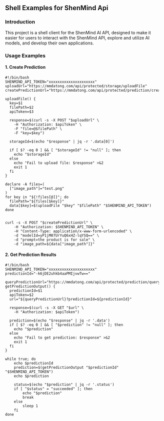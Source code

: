 ## Shell Examples for ShenMind Api


### Introduction
This project is a shell client for the ShenMind AI API, designed to make it easier for users to interact with the ShenMind API, explore and utilize AI models, and develop their own applications.


### Usage Examples

#### 1. Create Prediction
```shell
#!/bin/bash
SHENMIND_API_TOKEN="xxxxxxxxxxxxxxxxxxxxx"
uploadUrl="https://mmdatong.com/api/protected/storage/uploadFile"
createPredictionUrl="https://mmdatong.com/api/protected/prediction/createPrediction"

uploadFile() {
  key=$1
  filePath=$2
  apiToken=$3

  response=$(curl -s -X POST "$uploadUrl" \
    -H "Authorization: $apiToken" \
    -F "file=@$filePath" \
    -F "key=$key")

  storageId=$(echo "$response" | jq -r '.data[0]')

  if [ $? -eq 0 ] && [ "$storageId" != "null" ]; then
    echo "$storageId"
  else
    echo "Fail to upload file: $response" >&2
    exit 1
  fi
}

declare -A files=(
  ["image_path"]="test.png"
)
for key in "${!files[@]}"; do
  filePath="${files[$key]}"
  data[$key]=$(uploadFile "$key" "$filePath" "$SHENMIND_API_TOKEN")
done


curl -s -X POST "$createPredictionUrl" \
    -H "Authorization: $SHENMIND_API_TOKEN" \
    -H "Content-Type: application/x-www-form-urlencoded" \
    -d "modelId=yP1jM07UrYuQ6xHZ-lqYSQ==" \
    -d "prompt=the product is for sale" \
    -d "image_path=${data["image_path"]}" 

```


#### 2. Get Prediction Results


```shell
#!/bin/bash
SHENMIND_API_TOKEN="xxxxxxxxxxxxxxxxxxxxx"
predictionId="-k6jDE2uhkb4aaPMIjvwTw=="

queryPredictionUrl="https://mmdatong.com/api/protected/prediction/queryPrediction"
getPredictionOutput() {
  predictionId=$1
  apiToken=$2
  url="${queryPredictionUrl}?predictionId=${predictionId}"

  response=$(curl -s -X GET "$url" \
    -H "Authorization: $apiToken")

  prediction=$(echo "$response" | jq -r '.data')
  if [ $? -eq 0 ] && [ "$prediction" != "null" ]; then
    echo "$prediction"
  else
    echo "Fail to get prediction: $response" >&2
    exit 1
  fi
}

while true; do
    echo $predictionId
    prediction=$(getPredictionOutput "$predictionId" "$SHENMIND_API_TOKEN")
    echo $prediction

    status=$(echo "$prediction" | jq -r '.status')
    if [ "$status" = "succeeded" ]; then
        echo "$prediction"
        break
    else
        sleep 1
    fi
done

````

